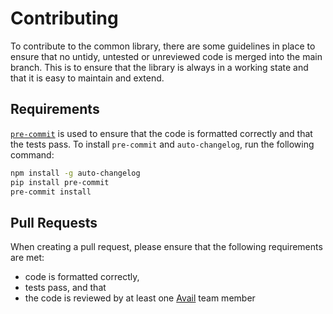 # Contributing

To contribute to the common library, there are some guidelines in place to ensure that no untidy, untested or unreviewed code is merged into the main branch. This is to ensure that the library is always in a working state and that it is easy to maintain and extend.

## Requirements

[`pre-commit`](https://pre-commit.com/) is used to ensure that the code is formatted correctly and that the tests pass. To install `pre-commit` and `auto-changelog`, run the following command:

```bash
npm install -g auto-changelog
pip install pre-commit
pre-commit install
```

## Pull Requests

When creating a pull request, please ensure that the following requirements are met:

- code is formatted correctly,
- tests pass, and that
- the code is reviewed by at least one [Avail](https://github.com/availx) team member
